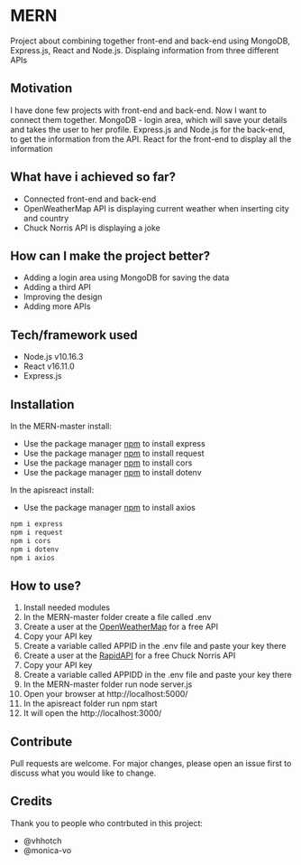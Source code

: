 # MERN

Project about combining together front-end and back-end using MongoDB, Express.js, React and Node.js. Displaing information from three different APIs

## Motivation
I have done few projects with front-end and back-end. Now I want to connect them together. MongoDB - login area, which will save your details and takes the user to her profile. Express.js and Node.js for the back-end, to get the information from the API. React for the front-end to display all the information

## What have i achieved so far?
* Connected front-end and back-end
* OpenWeatherMap API is displaying current weather when inserting city and country
* Chuck Norris API is displaying a joke


## How can I make the project better?
* Adding a login area using MongoDB for saving the data
* Adding a third API
* Improving the design
* Adding more APIs

## Tech/framework used
* Node.js v10.16.3
* React v16.11.0
* Express.js


## Installation
In the MERN-master install:
* Use the package manager [npm](https://www.npmjs.com/package/express) to install express
* Use the package manager [npm](https://www.npmjs.com/package/request) to install request
* Use the package manager [npm](https://www.npmjs.com/package/cors) to install cors
* Use the package manager [npm](https://www.npmjs.com/package/dotenv) to install dotenv

In the apisreact install:
* Use the package manager [npm](https://www.npmjs.com/package/axios) to install axios


```bash
npm i express
npm i request
npm i cors
npm i dotenv
npm i axios
```

## How to use?
1. Install needed modules
2. In the MERN-master folder create a file called .env
3. Create a user at the [OpenWeatherMap](https://openweathermap.org/) for a free API
4. Copy your API key
5. Create a variable called APPID in the .env file and paste your key there
6. Create a user at the [RapidAPI](https://rapidapi.com/matchilling/api/chuck-norris) for a free Chuck Norris API
7. Copy your API key
8. Create a variable called APPIDD in the .env file and paste your key there
9. In the MERN-master folder run node server.js
10. Open your browser at http://localhost:5000/
11. In the apisreact folder run npm start
12. It will open the http://localhost:3000/

## Contribute
Pull requests are welcome. For major changes, please open an issue first to discuss what you would like to change.

## Credits
Thank you to people who contrbuted in this project:
* @vhhotch
* @monica-vo
